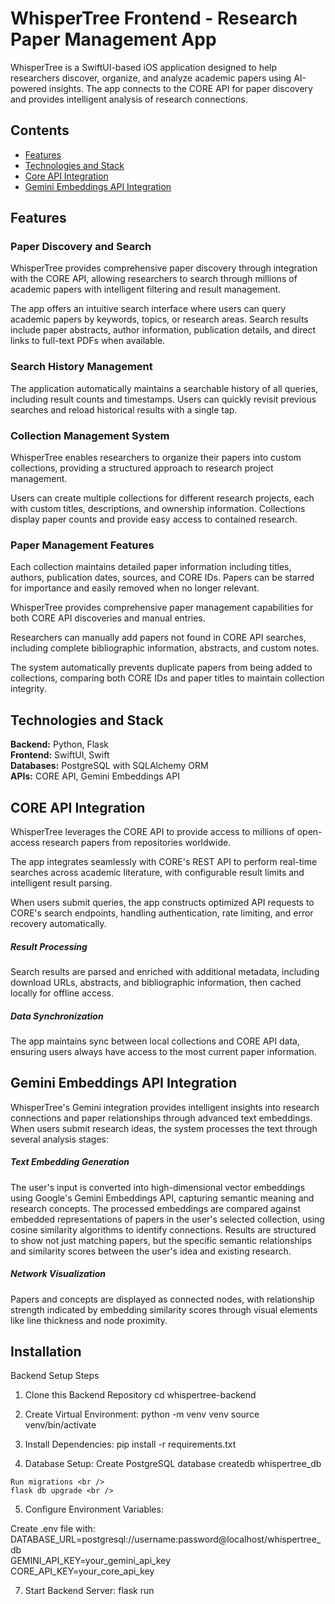 # WhisperTree Frontend - Research Paper Management App

  WhisperTree is a SwiftUI-based iOS application designed to help researchers discover, organize, and analyze academic papers using AI-powered
  insights. The app connects to the CORE API for paper discovery and provides intelligent analysis of research connections.

## Contents

  - [Features](https://github.com/omatesh/front-end-whisper-tree-project#features)
  - [Technologies and Stack](https://github.com/omatesh/front-end-whisper-tree-project#technologies-and-stack)
  - [Core API Integration](https://github.com/omatesh/front-end-whisper-tree-project#core-api-integration)
  - [Gemini Embeddings API Integration](https://github.com/omatesh/front-end-whisper-tree-project#gemini-embeddings-API-integration)

## Features

### Paper Discovery and Search

  WhisperTree provides comprehensive paper discovery through integration with the CORE API, allowing researchers to search through millions of
  academic papers with intelligent filtering and result management.

  The app offers an intuitive search interface where users can query academic papers by keywords, topics, or research areas. Search results include
  paper abstracts, author information, publication details, and direct links to full-text PDFs when available.

### Search History Management

  The application automatically maintains a searchable history of all queries, including result counts and timestamps. Users can quickly revisit
  previous searches and reload historical results with a single tap.

### Collection Management System

  WhisperTree enables researchers to organize their papers into custom collections, providing a structured approach to research project management.

  Users can create multiple collections for different research projects, each with custom titles, descriptions, and ownership information. Collections
  display paper counts and provide easy access to contained research.

### Paper Management Features
  
  Each collection maintains detailed paper information including titles, authors, publication dates, sources, and CORE IDs. Papers can be starred for
  importance and easily removed when no longer relevant.
  
  WhisperTree provides comprehensive paper management capabilities for both CORE API discoveries and manual entries.

  Researchers can manually add papers not found in CORE API searches, including complete bibliographic information, abstracts, and custom notes.

  The system automatically prevents duplicate papers from being added to collections, comparing both CORE IDs and paper titles to maintain collection
  integrity.

## Technologies and Stack

  **Backend:** Python, Flask <br />
  **Frontend:** SwiftUI, Swift <br />
  **Databases:** PostgreSQL with SQLAlchemy ORM <br />
  **APIs:** CORE API, Gemini Embeddings API


## CORE API Integration

  WhisperTree leverages the CORE API to provide access to millions of open-access research papers from repositories worldwide.

  The app integrates seamlessly with CORE's REST API to perform real-time searches across academic literature, with configurable result limits and
  intelligent result parsing.

  When users submit queries, the app constructs optimized API requests to CORE's search endpoints, handling authentication, rate limiting, and error
  recovery automatically.

##### Result Processing

  Search results are parsed and enriched with additional metadata, including download URLs, abstracts, and bibliographic information, then cached
  locally for offline access.

  ##### Data Synchronization

  The app maintains sync between local collections and CORE API data, ensuring users always have access to the most current paper information.


##  Gemini Embeddings API Integration

  WhisperTree's Gemini integration provides intelligent insights into research connections and paper relationships through advanced text embeddings.
  When users submit research ideas, the system processes the text through several analysis stages:

##### Text Embedding Generation

  The user's input is converted into high-dimensional vector embeddings using Google's Gemini Embeddings API, capturing semantic meaning and research
  concepts.
  The processed embeddings are compared against embedded representations of papers in the user's selected collection, using cosine similarity
  algorithms to identify connections.
  Results are structured to show not just matching papers, but the specific semantic relationships and similarity scores between the user's idea and
  existing research.

##### Network Visualization

  Papers and concepts are displayed as connected nodes, with relationship strength indicated by embedding similarity scores through visual elements
  like line thickness and node proximity.


##  Installation

 Backend Setup Steps

  1. Clone this Backend Repository
  cd whispertree-backend

  2. Create Virtual Environment:
  python -m venv venv
  source venv/bin/activate  

  3. Install Dependencies:
  pip install -r requirements.txt

  4. Database Setup:
  Create PostgreSQL database
  createdb whispertree_db

    Run migrations <br />
    flask db upgrade <br />

  5. Configure Environment Variables:

  Create .env file with: <br />
      DATABASE_URL=postgresql://username:password@localhost/whispertree_db <br />
      GEMINI_API_KEY=your_gemini_api_key <br />
      CORE_API_KEY=your_core_api_key <br />

  7. Start Backend Server:
    flask run
